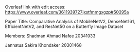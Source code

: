 Overleaf link with edit access: https://www.overleaf.com/3611939727jxstfmmgxgzp#50395a

Paper Title: Comparative Analysis of MobileNetV2, DenseNet161, EfficientNetV2, and ResNet50 on a Butterfly Image Dataset

Members: Shadman Ahmad Nafee 20341033

Jannatus Sakira Khondaker 20301468
